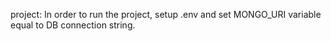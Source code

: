 project:
In order to run the project, setup .env and set MONGO_URI variable equal to DB connection string.
